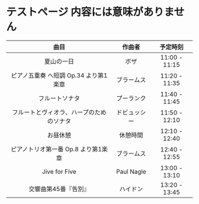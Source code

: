 # テストページ 内容には意味がありません
| 曲目 | 作曲者 | 予定時刻 |
|:------------------------------:|:---------------:|:---------------:|
| 夏山の一日| ボザ | 11:00 - 11:15 |
| ピアノ五重奏 へ短調 Op.34 より第1楽章 | ブラームス | 11:20 - 11:35 |
| フルートソナタ | プーランク | 11:40 - 11:45 | 
| フルートとヴィオラ、ハープのためのソナタ | ドビュッシー | 11:50 - 12:10 |
| お昼休憩 | 休憩時間 | 12:10 - 12:40 |
| ピアノトリオ第一番 Op.8 より第1楽章 | ブラームス | 12:40 - 12:55 |
| Jive for Five | Paul Nagle | 13:00 - 13:10 |
| 交響曲第45番『告別』 | ハイドン | 13:20 - 13:45 |
